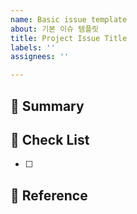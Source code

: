 ```yaml
---
name: Basic issue template
about: 기본 이슈 템플릿
title: Project Issue Title
labels: ''
assignees: ''

---
```


## 🏪 Summary
<!-- 이슈에 대한 내용을 간략하게 기술합니다 -->

## 🏪 Check List
<!-- 체크 리스트 타입으로 할 일을 분류합니다 -->
- [ ] 

## 🏪 Reference
<!-- 참고자료 부재 시 삭제합니다 -->
